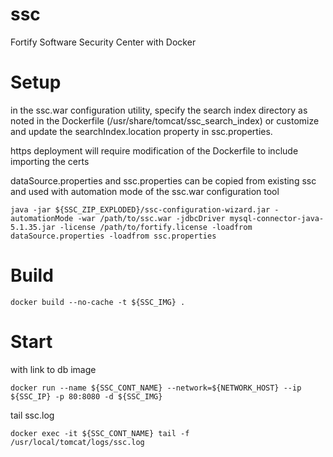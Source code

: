 # ssc
Fortify Software Security Center with Docker

# Setup
in the ssc.war configuration utility, specify the search index directory as noted in the Dockerfile (/usr/share/tomcat/ssc_search_index) or customize and update the searchIndex.location property in ssc.properties.

https deployment will require modification of the Dockerfile to include importing the certs

dataSource.properties and ssc.properties can be copied from existing ssc and used with automation mode of the ssc.war configuration tool

```java -jar ${SSC_ZIP_EXPLODED}/ssc-configuration-wizard.jar -automationMode -war /path/to/ssc.war -jdbcDriver mysql-connector-java-5.1.35.jar -license /path/to/fortify.license -loadfrom dataSource.properties -loadfrom ssc.properties```

# Build
```
docker build --no-cache -t ${SSC_IMG} .
```

# Start
with link to db image
```
docker run --name ${SSC_CONT_NAME} --network=${NETWORK_HOST} --ip ${SSC_IP} -p 80:8080 -d ${SSC_IMG}
```
tail ssc.log
```
docker exec -it ${SSC_CONT_NAME} tail -f /usr/local/tomcat/logs/ssc.log
```
